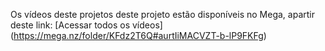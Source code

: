 Os vídeos deste projetos deste projeto estão disponíveis no Mega, apartir deste link:
[Acessar todos os vídeos] (https://mega.nz/folder/KFdz2T6Q#aurtIiMACVZT-b-lP9FKFg)
